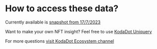 # How to access these data?

Currently available is [snapshot from 17/7/2023](dump_20230717.json)

Want to make your own NFT insight? Feel free to use [KodaDot Uniquery](https://developers.kodadot.xyz/uniquery/)

For more questions [visit KodaDot Ecosystem channel](https://t.me/kodadot_eco)